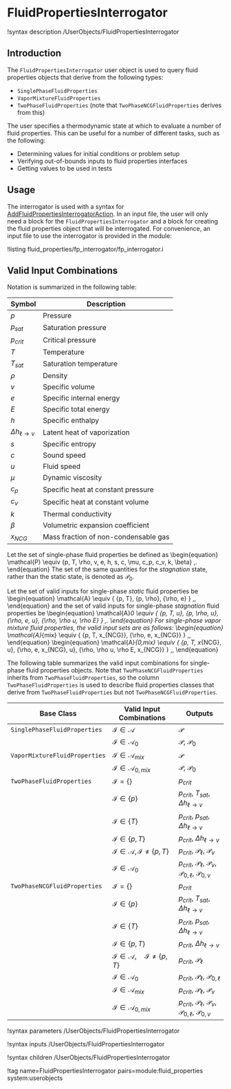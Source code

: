 # FluidPropertiesInterrogator

!syntax description /UserObjects/FluidPropertiesInterrogator

## Introduction

The `FluidPropertiesInterrogator` user object is used to query fluid properties
objects that derive from the following types:

- `SinglePhaseFluidProperties`
- `VaporMixtureFluidProperties`
- `TwoPhaseFluidProperties` (note that `TwoPhaseNCGFluidProperties` derives from this)

The user specifies a thermodynamic state at which to evaluate a number of fluid
properties. This can be useful for a number of different tasks, such as the
following:

- Determining values for initial conditions or problem setup
- Verifying out-of-bounds inputs to fluid properties interfaces
- Getting values to be used in tests

## Usage

The interrogator is used with a syntax for
[AddFluidPropertiesInterrogatorAction](/AddFluidPropertiesInterrogatorAction.md).
In an input file, the user will only need a block for the `FluidPropertiesInterrogator`
and a block for creating the fluid properties object that will be interrogated.
For convenience, an input file to use the interrogator is provided in the module:

!listing fluid_properties/fp_interrogator/fp_interrogator.i

## Valid Input Combinations

Notation is summarized in the following table:

| Symbol | Description |
| - | - |
| $p$        | Pressure |
| $p_{sat}$  | Saturation pressure |
| $p_{crit}$ | Critical pressure |
| $T$        | Temperature |
| $T_{sat}$  | Saturation temperature |
| $\rho$     | Density |
| $v$        | Specific volume |
| $e$        | Specific internal energy |
| $E$        | Specific total energy |
| $h$        | Specific enthalpy |
| $\Delta h_{\ell\rightarrow v}$ | Latent heat of vaporization |
| $s$        | Specific entropy |
| $c$        | Sound speed |
| $u$        | Fluid speed |
| $\mu$      | Dynamic viscosity |
| $c_p$      | Specific heat at constant pressure |
| $c_v$      | Specific heat at constant volume |
| $k$        | Thermal conductivity |
| $\beta$    | Volumetric expansion coefficient |
| $x_{NCG}$  | Mass fraction of non-condensable gas |

Let the set of single-phase fluid properties be defined as
\begin{equation}
  \mathcal{P} \equiv \{p, T, \rho, v, e, h, s, c, \mu, c_p, c_v, k, \beta\} \,.
\end{equation}
The set of the same quantities for the *stagnation* state, rather than the
static state, is denoted as $\mathcal{P}_0$.

Let the set of valid inputs for single-phase *static* fluid properties be
\begin{equation}
  \mathcal{A} \equiv \{ \{p, T\}, \{p, \rho\}, \{\rho, e\} \} \,,
\end{equation}
and the set of valid inputs for single-phase *stagnation* fluid properties be
\begin{equation}
  \mathcal{A}_0 \equiv \{ \{p, T, u\}, \{p, \rho, u\}, \{\rho, e, u\}, \{\rho, \rho u, \rho E\} \} \,.
\end{equation}
For single-phase vapor mixture fluid properties, the valid input sets are as follows:
\begin{equation}
  \mathcal{A}_{mix} \equiv \{ \{p, T, x_{NCG}\}, \{\rho, e, x_{NCG}\} \} \,,
\end{equation}
\begin{equation}
  \mathcal{A}_{0,mix} \equiv \{ \{p, T, x_{NCG}, u\}, \{\rho, e, x_{NCG}, u\},  \{\rho, \rho u, \rho E, x_{NCG}\} \} \,,
\end{equation}


The following table summarizes the valid input combinations for single-phase
fluid properties objects.
Note that
`TwoPhaseNCGFluidProperties` inherits from `TwoPhaseFluidProperties`, so the
column `TwoPhaseFluidProperties` is used to describe fluid properties classes
that derive from `TwoPhaseFluidProperties` but not `TwoPhaseNCGFluidProperties`.

| Base Class | Valid Input Combinations | Outputs |
| - | - | - |
| `SinglePhaseFluidProperties` | $\mathcal{I}\in\mathcal{A}$   | $\mathcal{P}$ |
|                              | $\mathcal{I}\in\mathcal{A}_0$ | $\mathcal{P}$, $\mathcal{P}_0$ |
| `VaporMixtureFluidProperties` | $\mathcal{I}\in\mathcal{A}_{mix}$   | $\mathcal{P}$ |
|                               | $\mathcal{I}\in\mathcal{A}_{0,mix}$ | $\mathcal{P}$, $\mathcal{P}_0$ |
| `TwoPhaseFluidProperties` | $\mathcal{I} = \{\}$     | $p_{crit}$ |
|                           | $\mathcal{I}\in\{p\}$       | $p_{crit}$, $T_{sat}$, $\Delta h_{\ell\rightarrow v}$ |
|                           | $\mathcal{I}\in\{T\}$       | $p_{crit}$, $p_{sat}$, $\Delta h_{\ell\rightarrow v}$ |
|                           | $\mathcal{I}\in\{p, T\}$    | $p_{crit}$, $\Delta h_{\ell\rightarrow v}$ |
|                           | $\mathcal{I}\in\mathcal{A}, \mathcal{I}\ne\{p, T\}$ | $p_{crit}$, $\mathcal{P}_\ell$, $\mathcal{P}_v$ |
|                           | $\mathcal{I}\in\mathcal{A}_0$ | $p_{crit}$, $\mathcal{P}_\ell$, $\mathcal{P}_v$, $\mathcal{P}_{0,\ell}$, $\mathcal{P}_{0,v}$ |
| `TwoPhaseNCGFluidProperties` | $\mathcal{I} = \{\}$     | $p_{crit}$ |
|                              | $\mathcal{I}\in\{p\}$       | $p_{crit}$, $T_{sat}$, $\Delta h_{\ell\rightarrow v}$ |
|                              | $\mathcal{I}\in\{T\}$       | $p_{crit}$, $p_{sat}$, $\Delta h_{\ell\rightarrow v}$ |
|                              | $\mathcal{I}\in\{p, T\}$    | $p_{crit}$, $\Delta h_{\ell\rightarrow v}$ |
|                              | $\mathcal{I}\in\mathcal{A}, \quad \mathcal{I}\ne\{p, T\}$ | $p_{crit}$, $\mathcal{P}_\ell$ |
|                              | $\mathcal{I}\in\mathcal{A}_0$ | $p_{crit}$, $\mathcal{P}_\ell$, $\mathcal{P}_{0,\ell}$ |
|                              | $\mathcal{I}\in\mathcal{A}_{mix}$   | $p_{crit}$, $\mathcal{P}_\ell$, $\mathcal{P}_v$ |
|                              | $\mathcal{I}\in\mathcal{A}_{0,mix}$ | $p_{crit}$, $\mathcal{P}_\ell$, $\mathcal{P}_v$, $\mathcal{P}_{0,\ell}$, $\mathcal{P}_{0,v}$ |

!syntax parameters /UserObjects/FluidPropertiesInterrogator

!syntax inputs /UserObjects/FluidPropertiesInterrogator

!syntax children /UserObjects/FluidPropertiesInterrogator

!tag name=FluidPropertiesInterrogator pairs=module:fluid_properties system:userobjects
